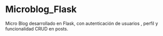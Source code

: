 # Microblog_Flask

Micro Blog desarrollado en Flask, con autenticación de usuarios , perfil y funcionalidad CRUD en posts.
